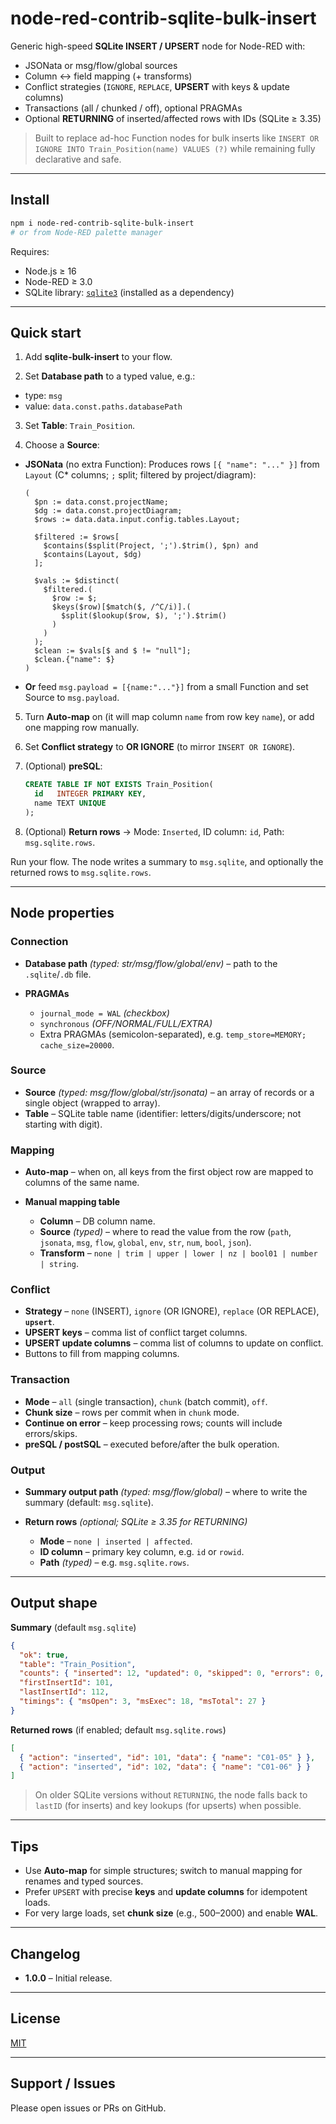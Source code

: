 # node-red-contrib-sqlite-bulk-insert

Generic high-speed **SQLite INSERT / UPSERT** node for Node-RED with:
- JSONata or msg/flow/global sources
- Column ↔ field mapping (+ transforms)
- Conflict strategies (`IGNORE`, `REPLACE`, **UPSERT** with keys & update columns)
- Transactions (all / chunked / off), optional PRAGMAs
- Optional **RETURNING** of inserted/affected rows with IDs (SQLite ≥ 3.35)

> Built to replace ad-hoc Function nodes for bulk inserts like `INSERT OR IGNORE INTO Train_Position(name) VALUES (?)` while remaining fully declarative and safe.

---

## Install

```bash
npm i node-red-contrib-sqlite-bulk-insert
# or from Node-RED palette manager
````

Requires:

* Node.js ≥ 16
* Node-RED ≥ 3.0
* SQLite library: [`sqlite3`](https://www.npmjs.com/package/sqlite3) (installed as a dependency)

---

## Quick start

1. Add **sqlite-bulk-insert** to your flow.

2. Set **Database path** to a typed value, e.g.:

* type: `msg`
* value: `data.const.paths.databasePath`

3. Set **Table**: `Train_Position`.

4. Choose a **Source**:

* **JSONata** (no extra Function):
  Produces rows `[{ "name": "..." }]` from `Layout` (C\* columns; `;` split; filtered by project/diagram):

  ```jsonata
  (
    $pn := data.const.projectName;
    $dg := data.const.projectDiagram;
    $rows := data.data.input.config.tables.Layout;

    $filtered := $rows[
      $contains($split(Project, ';').$trim(), $pn) and
      $contains(Layout, $dg)
    ];

    $vals := $distinct(
      $filtered.(
        $row := $;
        $keys($row)[$match($, /^C/i)].(
          $split($lookup($row, $), ';').$trim()
        )
      )
    );
    $clean := $vals[$ and $ != "null"];
    $clean.{"name": $}
  )
  ```

* **Or** feed `msg.payload = [{name:"..."}]` from a small Function and set Source to `msg.payload`.

5. Turn **Auto-map** on (it will map column `name` from row key `name`), or add one mapping row manually.

6. Set **Conflict strategy** to **OR IGNORE** (to mirror `INSERT OR IGNORE`).

7. (Optional) **preSQL**:

   ```sql
   CREATE TABLE IF NOT EXISTS Train_Position(
     id   INTEGER PRIMARY KEY,
     name TEXT UNIQUE
   );
   ```

8. (Optional) **Return rows** → Mode: `Inserted`, ID column: `id`, Path: `msg.sqlite.rows`.

Run your flow. The node writes a summary to `msg.sqlite`, and optionally the returned rows to `msg.sqlite.rows`.

---

## Node properties

### Connection

* **Database path** *(typed: str/msg/flow/global/env)* – path to the `.sqlite`/`.db` file.
* **PRAGMAs**

  * `journal_mode = WAL` *(checkbox)*
  * `synchronous` *(OFF/NORMAL/FULL/EXTRA)*
  * Extra PRAGMAs (semicolon-separated), e.g. `temp_store=MEMORY; cache_size=20000`.

### Source

* **Source** *(typed: msg/flow/global/str/jsonata)* – an array of records or a single object (wrapped to array).
* **Table** – SQLite table name (identifier: letters/digits/underscore; not starting with digit).

### Mapping

* **Auto-map** – when on, all keys from the first object row are mapped to columns of the same name.
* **Manual mapping table**

  * **Column** – DB column name.
  * **Source** *(typed)* – where to read the value from the row (`path`, `jsonata`, `msg`, `flow`, `global`, `env`, `str`, `num`, `bool`, `json`).
  * **Transform** – `none | trim | upper | lower | nz | bool01 | number | string`.

### Conflict

* **Strategy** – `none` (INSERT), `ignore` (OR IGNORE), `replace` (OR REPLACE), **`upsert`**.
* **UPSERT keys** – comma list of conflict target columns.
* **UPSERT update columns** – comma list of columns to update on conflict.
* Buttons to fill from mapping columns.

### Transaction

* **Mode** – `all` (single transaction), `chunk` (batch commit), `off`.
* **Chunk size** – rows per commit when in `chunk` mode.
* **Continue on error** – keep processing rows; counts will include errors/skips.
* **preSQL / postSQL** – executed before/after the bulk operation.

### Output

* **Summary output path** *(typed: msg/flow/global)* – where to write the summary (default: `msg.sqlite`).
* **Return rows** *(optional; SQLite ≥ 3.35 for RETURNING)*

  * **Mode** – `none | inserted | affected`.
  * **ID column** – primary key column, e.g. `id` or `rowid`.
  * **Path** *(typed)* – e.g. `msg.sqlite.rows`.

---

## Output shape

**Summary** (default `msg.sqlite`)

```json
{
  "ok": true,
  "table": "Train_Position",
  "counts": { "inserted": 12, "updated": 0, "skipped": 0, "errors": 0, "total": 12 },
  "firstInsertId": 101,
  "lastInsertId": 112,
  "timings": { "msOpen": 3, "msExec": 18, "msTotal": 27 }
}
```

**Returned rows** (if enabled; default `msg.sqlite.rows`)

```json
[
  { "action": "inserted", "id": 101, "data": { "name": "C01-05" } },
  { "action": "inserted", "id": 102, "data": { "name": "C01-06" } }
]
```

> On older SQLite versions without `RETURNING`, the node falls back to `lastID` (for inserts) and key lookups (for upserts) when possible.

---

## Tips

* Use **Auto-map** for simple structures; switch to manual mapping for renames and typed sources.
* Prefer `UPSERT` with precise **keys** and **update columns** for idempotent loads.
* For very large loads, set **chunk size** (e.g., 500–2000) and enable **WAL**.

---

## Changelog

* **1.0.0** – Initial release.

---

## License

[MIT](LICENSE)

---

## Support / Issues

Please open issues or PRs on GitHub.
